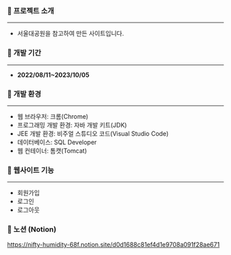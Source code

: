### 📕 프로젝트 소개

---

- 서울대공원을 참고하여 만든 사이트입니다.

### 📕 개발 기간

---

- **2022/08/11~2023/10/05**

### 📕 개발 환경

---

- 웹 브라우저: 크롬(Chrome)
- 프로그래밍 개발 환경: 자바 개발 키트(JDK)
- JEE 개발 환경: 비주얼 스튜디오 코드(Visual Studio Code)
- 데이터베이스: SQL Developer
- 웹 컨테이너: 톰캣(Tomcat)

### 📕 웹사이트 기능

---

- 회원가입
- 로그인
- 로그아웃


### 📕 노션 (Notion)

https://nifty-humidity-68f.notion.site/d0d1688c81ef4d1e9708a091f28ae671
